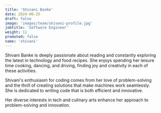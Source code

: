 ```yaml
---
title: 'Shivani Banke'
date: 2024-06-25
draft: false
image: 'images/team/shivani-profile.jpg'
jobtitle: 'Software Engineer'
weight: 11
promoted: false
name: 'shivani'
---
```


Shivani Banke is deeply passionate about reading and constantly exploring the latest in technology and food recipes. She enjoys spending her leisure time cooking, dancing, and driving, finding joy and creativity in each of these activities. 

Shivani's enthusiasm for coding comes from her love of problem-solving and the thrill of creating solutions that make machines work seamlessly. She is dedicated to writing code that is both efficient and innovative.

Her diverse interests in tech and culinary arts enhance her approach to problem-solving and innovation. 